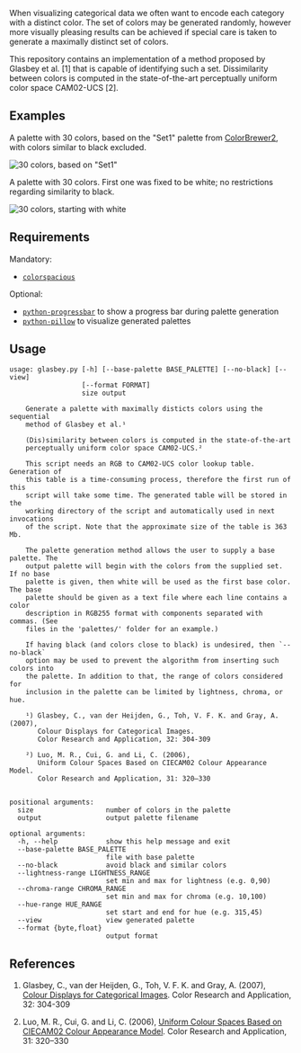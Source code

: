 When visualizing categorical data we often want to encode each category with a
distinct color. The set of colors may be generated randomly, however more
visually pleasing results can be achieved if special care is taken to generate
a maximally distinct set of colors.

This repository contains an implementation of a method proposed by Glasbey et
al. [1] that is capable of identifying such a set. Dissimilarity between colors
is computed in the state-of-the-art perceptually uniform color space CAM02-UCS
[2].

Examples
--------

A palette with 30 colors, based on the "Set1" palette from [ColorBrewer2](http://bl.ocks.org/mbostock/5577023), with colors similar to black excluded.

![30 colors, based on "Set1"](https://raw.github.com/taketwo/glasbey/master/images/palette-set1-30.png)

A palette with 30 colors. First one was fixed to be white; no restrictions
regarding similarity to black.

![30 colors, starting with white](https://raw.github.com/taketwo/glasbey/master/images/palette-white-30.png)

Requirements
------------

Mandatory:

* [`colorspacious`](https://github.com/njsmith/colorspacious)

Optional:

* [`python-progressbar`](https://code.google.com/p/python-progressbar/) to show
  a progress bar during palette generation
* [`python-pillow`](https://github.com/python-pillow/Pillow) to visualize
  generated palettes

Usage
-----

```
usage: glasbey.py [-h] [--base-palette BASE_PALETTE] [--no-black] [--view]
                  [--format FORMAT]
                  size output

    Generate a palette with maximally disticts colors using the sequential
    method of Glasbey et al.¹

    (Dis)similarity between colors is computed in the state-of-the-art
    perceptually uniform color space CAM02-UCS.²

    This script needs an RGB to CAM02-UCS color lookup table. Generation of
    this table is a time-consuming process, therefore the first run of this
    script will take some time. The generated table will be stored in the
    working directory of the script and automatically used in next invocations
    of the script. Note that the approximate size of the table is 363 Mb.

    The palette generation method allows the user to supply a base palette. The
    output palette will begin with the colors from the supplied set. If no base
    palette is given, then white will be used as the first base color. The base
    palette should be given as a text file where each line contains a color
    description in RGB255 format with components separated with commas. (See
    files in the 'palettes/' folder for an example.)

    If having black (and colors close to black) is undesired, then `--no-black`
    option may be used to prevent the algorithm from inserting such colors into
    the palette. In addition to that, the range of colors considered for
    inclusion in the palette can be limited by lightness, chroma, or hue.

    ¹) Glasbey, C., van der Heijden, G., Toh, V. F. K. and Gray, A. (2007),
       Colour Displays for Categorical Images.
       Color Research and Application, 32: 304-309

    ²) Luo, M. R., Cui, G. and Li, C. (2006),
       Uniform Colour Spaces Based on CIECAM02 Colour Appearance Model.
       Color Research and Application, 31: 320–330


positional arguments:
  size                  number of colors in the palette
  output                output palette filename

optional arguments:
  -h, --help            show this help message and exit
  --base-palette BASE_PALETTE
                        file with base palette
  --no-black            avoid black and similar colors
  --lightness-range LIGHTNESS_RANGE
                        set min and max for lightness (e.g. 0,90)
  --chroma-range CHROMA_RANGE
                        set min and max for chroma (e.g. 10,100)
  --hue-range HUE_RANGE
                        set start and end for hue (e.g. 315,45)
  --view                view generated palette
  --format {byte,float}
                        output format
```

References
----------

1) Glasbey, C., van der Heijden, G., Toh, V. F. K. and Gray, A. (2007),
   [Colour Displays for Categorical Images](http://onlinelibrary.wiley.com/doi/10.1002/col.20327/abstract).
   Color Research and Application, 32: 304-309

2) Luo, M. R., Cui, G. and Li, C. (2006),
   [Uniform Colour Spaces Based on CIECAM02 Colour Appearance Model](http://onlinelibrary.wiley.com/doi/10.1002/col.20227/abstract).
   Color Research and Application, 31: 320–330
